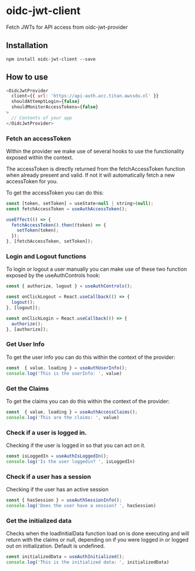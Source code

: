# oidc-jwt-client
Fetch JWTs for API access from oidc-jwt-provider

## Installation
`npm install oidc-jwt-client --save`

## How to use
```javascript
<OidcJwtProvider
  client={{ url: 'https://api-auth.acc.titan.awssdu.nl' }}
  shouldAttemptLogin={false}
  shouldMonitorAccessTokens={false}
>
  // Contents of your app
</OidcJwtProvider>
```

### Fetch an accessToken
Within the provider we make use of several hooks to use the functionality exposed within the context.

The accessToken is directly returned from the fetchAccessToken function when already present and valid.
If not it will automatically fetch a new accessToken for you.

To get the accessToken you can do this:

```javascript
const [token, setToken] = useState<null | string>(null);
const fetchAccessToken = useAuthAccessToken();

useEffect(() => {
  fetchAccessToken().then((token) => {
    setToken(token);
  });
}, [fetchAccessToken, setToken]);
```

### Login and Logout functions
To login or logout a user manually you can make use of these two function exposed by the useAuthControls hook:

```javascript
const { authorize, logout } = useAuthControls();

const onClickLogout = React.useCallback(() => {
  logout();
}, [logout]);

const onClickLogin = React.useCallback(() => {
  authorize();
}, [authorize]);
```

### Get User Info
To get the user info you can do this within the context of the provider:

```javascript
const  { value, loading } = useAuthUserInfo();
console.log('This is the userInfo: ', value)
```

### Get the Claims
To get the claims you can do this within the context of the provider:

```javascript
const  { value, loading } = useAuthAccessClaims();
console.log('This are the claims: ', value)
```


### Check if a user is logged in.
Checking if the user is logged in so that you can act on it.

```javascript
const isLoggedIn = useAuthIsLoggedIn();
console.log('Is the user loggedin? ', isLoggedIn)
```

### Check if a user has a session
Checking if the user has an active session

```javascript
const { hasSession } = useAuthSessionInfo();
console.log('Does the user have a session? ', hasSession)
```

### Get the initialized data
Checks when the loadInitialData function load on is done executing and will return with the claims or null,
depending on if you were logged in or logged out on initialization.
Default is undefined.

```javascript
const initializedData = useAuthInitialized();
console.log('This is the initialized data: ', initializedData)
```
